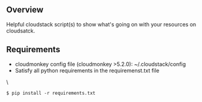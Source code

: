 ## Overview

Helpful cloudstack script(s) to show what's going on with your resources on cloudsatck.

## Requirements

* cloudmonkey config file (cloudmonkey >5.2.0): ~/.cloudstack/config
* Satisfy all python requirements in the requiremenst.txt file

\

	$ pip install -r requirements.txt

